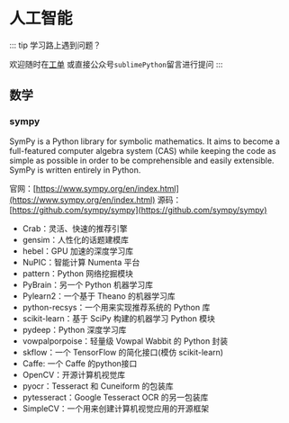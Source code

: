 # 人工智能


::: tip 学习路上遇到问题？

欢迎随时在[工单](https://github.com/de8ug/spt/issues)
或直接公众号`sublimePython`留言进行提问
:::

## 数学

### sympy
SymPy is a Python library for symbolic mathematics. It aims to become a full-featured computer algebra system (CAS) while keeping the code as simple as possible in order to be comprehensible and easily extensible. SymPy is written entirely in Python.

官网：[https://www.sympy.org/en/index.html](https://www.sympy.org/en/index.html)
源码：[https://github.com/sympy/sympy](https://github.com/sympy/sympy)


* Crab：灵活、快速的推荐引擎
* gensim：人性化的话题建模库
* hebel：GPU 加速的深度学习库
* NuPIC：智能计算 Numenta 平台
* pattern：Python 网络挖掘模块
* PyBrain：另一个 Python 机器学习库
* Pylearn2：一个基于 Theano 的机器学习库
* python-recsys：一个用来实现推荐系统的 Python 库
* scikit-learn：基于 SciPy 构建的机器学习 Python 模块
* pydeep：Python 深度学习库
* vowpalporpoise：轻量级 Vowpal Wabbit 的 Python 封装
* skflow：一个 TensorFlow 的简化接口(模仿 scikit-learn)
* Caffe: 一个 Caffe 的python接口
* OpenCV：开源计算机视觉库
* pyocr：Tesseract 和 Cuneiform 的包装库
* pytesseract：Google Tesseract OCR 的另一包装库
* SimpleCV：一个用来创建计算机视觉应用的开源框架
